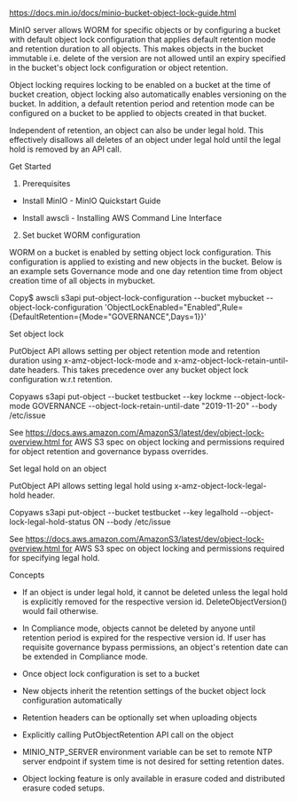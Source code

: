 https://docs.min.io/docs/minio-bucket-object-lock-guide.html

MinIO server allows WORM for specific objects or by configuring a bucket with default object lock configuration that applies default retention mode and retention duration to all objects. This makes objects in the bucket immutable i.e. delete of the version are not allowed until an expiry specified in the bucket's object lock configuration or object retention.

Object locking requires locking to be enabled on a bucket at the time of bucket creation, object locking also automatically enables versioning on the bucket. In addition, a default retention period and retention mode can be configured on a bucket to be applied to objects created in that bucket.

Independent of retention, an object can also be under legal hold. This effectively disallows all deletes of an object under legal hold until the legal hold is removed by an API call.

Get Started

1. Prerequisites

- Install MinIO - MinIO Quickstart Guide

- Install awscli - Installing AWS Command Line Interface

2. Set bucket WORM configuration

WORM on a bucket is enabled by setting object lock configuration. This configuration is applied to existing and new objects in the bucket. Below is an example sets Governance mode and one day retention time from object creation time of all objects in mybucket.

Copy$ awscli s3api put-object-lock-configuration --bucket mybucket --object-lock-configuration 'ObjectLockEnabled=\"Enabled\",Rule={DefaultRetention={Mode=\"GOVERNANCE\",Days=1}}'


Set object lock

PutObject API allows setting per object retention mode and retention duration using x-amz-object-lock-mode and x-amz-object-lock-retain-until-date headers. This takes precedence over any bucket object lock configuration w.r.t retention.

Copyaws s3api put-object --bucket testbucket --key lockme --object-lock-mode GOVERNANCE --object-lock-retain-until-date "2019-11-20"  --body /etc/issue


See https://docs.aws.amazon.com/AmazonS3/latest/dev/object-lock-overview.html for AWS S3 spec on object locking and permissions required for object retention and governance bypass overrides.

Set legal hold on an object

PutObject API allows setting legal hold using x-amz-object-lock-legal-hold header.

Copyaws s3api put-object --bucket testbucket --key legalhold --object-lock-legal-hold-status ON --body /etc/issue


See https://docs.aws.amazon.com/AmazonS3/latest/dev/object-lock-overview.html for AWS S3 spec on object locking and permissions required for specifying legal hold.

Concepts

- If an object is under legal hold, it cannot be deleted unless the legal hold is explicitly removed for the respective version id. DeleteObjectVersion() would fail otherwise.

- In Compliance mode, objects cannot be deleted by anyone until retention period is expired for the respective version id. If user has requisite governance bypass permissions, an object's retention date can be extended in Compliance mode.

- Once object lock configuration is set to a bucket

- New objects inherit the retention settings of the bucket object lock configuration automatically

- Retention headers can be optionally set when uploading objects

- Explicitly calling PutObjectRetention API call on the object

- MINIO_NTP_SERVER environment variable can be set to remote NTP server endpoint if system time is not desired for setting retention dates.

- Object locking feature is only available in erasure coded and distributed erasure coded setups.